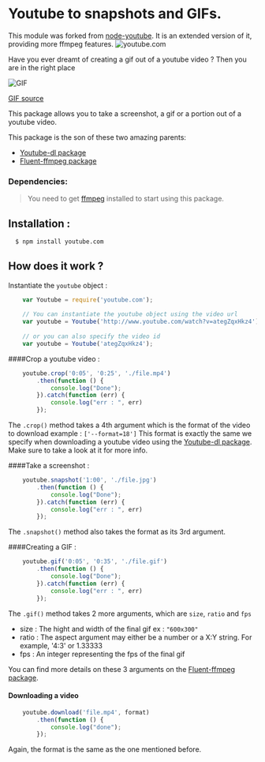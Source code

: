 Youtube to snapshots and GIFs.
================================================================

This module was forked from [node-youtube](https://github.com/Javascipt/node-youtube). It is an extended version of it, providing more ffmpeg features.
![youtube.com](https://api.travis-ci.org/Javascipt/node-youtube.svg)

Have you ever dreamt of creating a gif out of a youtube video ? Then you are in the right place

![GIF](https://www.dropbox.com/s/w7w870zd14jhr1x/file.gif?raw=1)

[GIF source](https://www.youtube.com/watch?v=ja8pA2B0RR4)

This package allows you to take a screenshot, a gif or a portion out of a youtube video.

This package is the son of these two amazing parents:

- [Youtube-dl package](https://github.com/fent/node-youtube-dl)
- [Fluent-ffmpeg package](https://github.com/fluent-ffmpeg/node-fluent-ffmpeg)

### Dependencies:

> You need to get [ffmpeg](https://ffmpeg.org/) installed to start using this package.

## Installation :

```bash
  $ npm install youtube.com
```

## How does it work ?

Instantiate the `youtube` object :

```javascript
    var Youtube = require('youtube.com');
    
    // You can instantiate the youtube object using the video url
    var youtube = Youtube('http://www.youtube.com/watch?v=ategZqxHkz4');
    
    // or you can also specify the video id
    var youtube = Youtube('ategZqxHkz4');
```

####Crop a youtube video :

```javascript
    youtube.crop('0:05', '0:25', './file.mp4')
        .then(function () {
            console.log("Done");
        }).catch(function (err) {
            console.log("err : ", err)
        });
```

The `.crop()` method takes a 4th argument which is the format of the video to download example : `['--format=18']`
This format is exactly the same we specify when downloading a youtube video using the [Youtube-dl package](https://github.com/fent/node-youtube-dl). Make sure to take a look at it for more info.

####Take a screenshot :

```javascript
    youtube.snapshot('1:00', './file.jpg')
        .then(function () {
            console.log("Done");
        }).catch(function (err) {
            console.log("err : ", err)
        });
```

The `.snapshot()` method also takes the format as its 3rd argument.

####Creating a GIF :

```javascript
    youtube.gif('0:05', '0:35', './file.gif')
        .then(function () {
            console.log("Done");
        }).catch(function (err) {
            console.log("err : ", err)
        });
```
The `.gif()` method takes 2 more arguments, which are `size`, `ratio` and `fps`
- size : The hight and width of the final gif ex : `"600x300"`
- ratio : The aspect argument may either be a number or a X:Y string. For example, '4:3' or 1.33333
- fps : An integer representing the fps of the final gif

You can find more details on these 3 arguments on the [Fluent-ffmpeg package](https://github.com/fluent-ffmpeg/node-fluent-ffmpeg).

#### Downloading a video

```javascript
    youtube.download('file.mp4', format)
        .then(function () {
            console.log("done");
        });
```

Again, the format is the same as the one mentioned before.